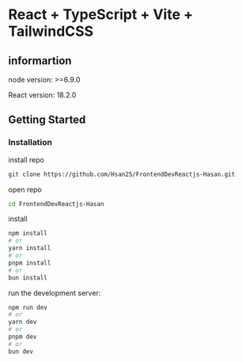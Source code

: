 # React + TypeScript + Vite + TailwindCSS

## informartion
node version: >=6.9.0

React version: 18.2.0

## Getting Started

### Installation 

install repo
```bash
git clone https://github.com/Hsan25/FrontendDevReactjs-Hasan.git
```

open repo
```bash
cd FrontendDevReactjs-Hasan
```

install

```bash
npm install
# or
yarn install
# or
pnpm install
# or
bun install
```
run the development server:

```bash
npm run dev
# or
yarn dev
# or
pnpm dev
# or
bun dev
```